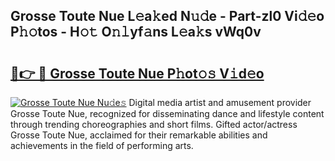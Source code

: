 ## Grosse Toute Nue L𝚎a𝚔ed N𝚞𝚍e - Part-zl0 Vi𝚍𝚎o P𝚑𝚘tos - H𝚘𝚝 O𝚗𝚕yf𝚊ns L𝚎a𝚔s vWq0v

# <h2><a href="http://kf2vdy0.oniu.top/?m=Grosse+Toute+Nue">🔗👉 🔴 Grosse Toute Nue P𝚑ot𝚘𝚜 V𝚒d𝚎o</a></h2>

[![Grosse Toute Nue Nu𝚍e𝚜](https://i.imgur.com/0qMVB7G.gif)](http://kf2vdy0.oniu.top/?m=Grosse+Toute+Nue)
Digital media artist and amusement provider Grosse Toute Nue, recognized for disseminating dance and lifestyle content through trending choreographies and short films. Gifted actor/actress Grosse Toute Nue, acclaimed for their remarkable abilities and achievements in the field of performing arts.  
